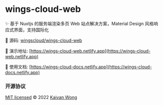 # wings-cloud-web

✨ 基于 Nuxtjs 的服务端渲染多页 Web 站点解决方案，Material Design 风格响应式界面，支持国际化

📌 源码: [wingscloud/wings-cloud-web](https://github.com/wingscloud/wings-cloud-web)

🌰 演示地址: [https://wings-cloud-web.netlify.app](https://wings-cloud-web.netlify.app)

📘 使用文档: [https://wings-cloud-docs.netlify.app](https://wings-cloud-docs.netlify.app)

### 开源协议

[MIT licensed](./LICENSE) © 2022 [Kaivan Wong](https://github.com/kaivanwong)
